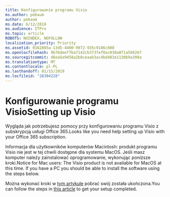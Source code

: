 ```yaml
---
title: Konfigurowanie programu Visio
ms.author: pebaum
author: pebaum
ms.date: 6/12/2018
ms.audience: ITPro
ms.topic: article
ROBOTS: NOINDEX, NOFOLLOW
localization_priority: Priority
ms.assetid: 0162885a-13d5-4400-9972-935c9186c608
ms.openlocfilehash: 9b76deef7ba7142cb3737ef0ac038a8f1a566267
ms.sourcegitcommit: d6ea5e9458a2b8ceaab3ac4bd483e1130b9a398a
ms.translationtype: MT
ms.contentlocale: pl-PL
ms.lasthandoff: 01/15/2019
ms.locfileid: "28304228"
---
```

# <a name="setting-up-visio"></a><span data-ttu-id="fbc5e-102">Konfigurowanie programu Visio</span><span class="sxs-lookup"><span data-stu-id="fbc5e-102">Setting up Visio</span></span>

<span data-ttu-id="fbc5e-103">Wygląda jak potrzebujesz pomocy przy konfigurowaniu programu Visio z subskrypcją usługi Office 365.</span><span class="sxs-lookup"><span data-stu-id="fbc5e-103">Looks like you need help setting up Visio with your Office 365 subscription.</span></span>
  
<span data-ttu-id="fbc5e-p101">Informacja dla użytkowników komputerów Macintosh: produkt programu Visio nie jest w tej chwili dostępne dla systemu MacOS. Jeśli masz komputer należy zainstalować oprogramowanie, wykonując poniższe kroki.</span><span class="sxs-lookup"><span data-stu-id="fbc5e-p101">Notice for Mac users: The Visio product is not available for MacOS at this time. If you have a PC you should be able to install the software using the steps below.</span></span>
  
<span data-ttu-id="fbc5e-106">Można wykonać kroki w [tym artykule](https://support.office.com/article/https://support.office.com/article/f98f21e3-aa02-4827-9167-ddab5b025710.aspx) pobrać swój została ukończona.</span><span class="sxs-lookup"><span data-stu-id="fbc5e-106">You can follow the steps in [this article](https://support.office.com/article/https://support.office.com/article/f98f21e3-aa02-4827-9167-ddab5b025710.aspx) to get your setup completed.</span></span> 
  

